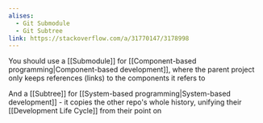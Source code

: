 ```yaml
---
alises:
  - Git Submodule
  - Git Subtree
link: https://stackoverflow.com/a/31770147/3178998
---
```


You should use a [[Submodule]] for [[Component-based programming|Component-based development]], where the parent project only keeps references (links) to the components it refers to

And a [[Subtree]] for [[System-based programming|System-based development]] - it copies the other repo's whole history, unifying their [[Development Life Cycle]] from their point on